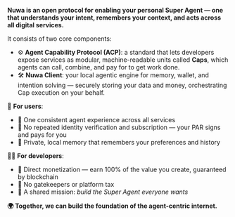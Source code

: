 **Nuwa is an open protocol for enabling your personal Super Agent — one that understands your intent, remembers your context, and acts across all digital services.**

It consists of two core components:
- ⚙️ **Agent Capability Protocol (ACP)**: a standard that lets developers expose services as modular, machine-readable units called **Caps**, which agents can call, combine, and pay for to get work done.
- 🛠 **Nuwa Client**: your local agentic engine for memory, wallet, and intention solving — securely storing your data and money, orchestrating Cap execution on your behalf.

👤 **For users**:
- 🔁 One consistent agent experience across all services
- 🔐 No repeated identity verification and subscription — your PAR signs and pays for you
- 🧷 Private, local memory that remembers your preferences and history

👨‍💻 **For developers**:
- 💸 Direct monetization — earn 100% of the value you create, guaranteed by blockchain
- 🚫 No gatekeepers or platform tax
- 🤝 A shared mission: _build the Super Agent everyone wants_

**🌍 Together, we can build the foundation of the agent-centric internet.**
